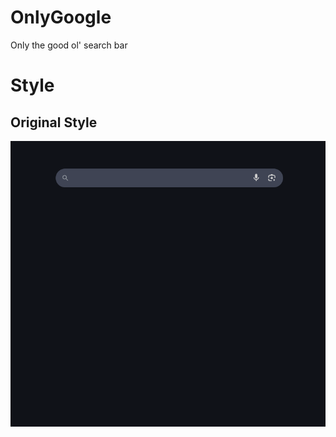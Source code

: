 # OnlyGoogle
Only the good ol' search bar

# Style
## Original Style
![alt text](http://raw.githubusercontent.com/fynrae/OnlyGoogle/refs/heads/main/image1.png "Logo Title Text 1")

